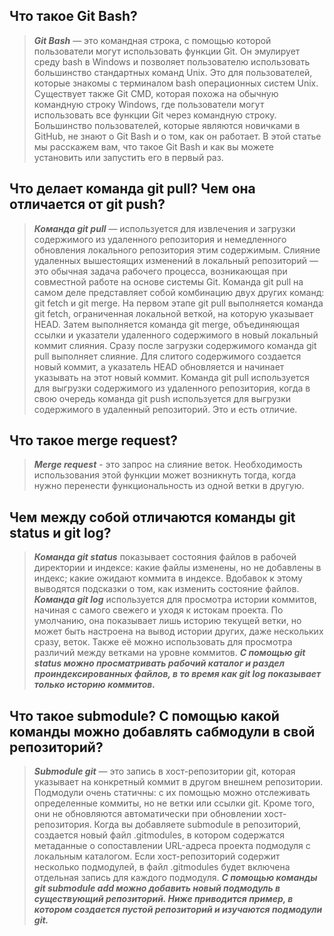 ## Что такое Git Bash?
> ___Git Bash___ — это командная строка, с помощью которой пользователи могут использовать функции Git. Он эмулирует среду bash в Windows и позволяет пользователю использовать большинство стандартных команд Unix. Это для пользователей, которые знакомы с терминалом bash операционных систем Unix. Существует также Git CMD, которая похожа на обычную командную строку Windows, где пользователи могут использовать все функции Git через командную строку. Большинство пользователей, которые являются новичками в GitHub, не знают о Git Bash и о том, как он работает. В этой статье мы расскажем вам, что такое Git Bash и как вы можете установить или запустить его в первый раз.

## Что делает команда git pull? Чем она отличается от git push?
>___Команда git pull___ — используется для извлечения и загрузки содержимого из удаленного репозитория и немедленного обновления локального репозитория этим содержимым. Слияние удаленных вышестоящих изменений в локальный репозиторий — это обычная задача рабочего процесса, возникающая при совместной работе на основе системы Git. Команда git pull на самом деле представляет собой комбинацию двух других команд: git fetch и git merge. На первом этапе git pull выполняется команда git fetch, ограниченная локальной веткой, на которую указывает HEAD. Затем выполняется команда git merge, объединяющая ссылки и указатели удаленного содержимого в новый локальный коммит слияния. Сразу после загрузки содержимого команда git pull выполняет слияние. Для слитого содержимого создается новый коммит, а указатель HEAD обновляется и начинает указывать на этот новый коммит.
Команда git pull используется для выгрузки содержимого из удаленного репозитория, когда в свою очередь команда git push используется для выгрузки содержимого в удаленный репозиторий. Это и есть отличие.

## Что такое merge request? 
> ___Merge request___ - это запрос на слияние веток. Необходимость использования этой функции может возникнуть тогда, когда нужно перенести функциональность из одной ветки в другую.

## Чем между собой отличаются команды git status и git log? 
>___Команда git status___  показывает состояния файлов в рабочей директории и индексе: какие файлы изменены, но не добавлены в индекс; какие ожидают коммита в индексе. Вдобавок к этому выводятся подсказки о том, как изменить состояние файлов.
>___Команда git log___ используется для просмотра истории коммитов, начиная с самого свежего и уходя к истокам проекта. По умолчанию, она показывает лишь историю текущей ветки, но может быть настроена на вывод истории других, даже нескольких сразу, веток. Также её можно использовать для просмотра различий между ветками на уровне коммитов. ___С помощью git status можно просматривать рабочий каталог и раздел проиндексированных файлов, в то время как git log показывает только историю коммитов.___

## Что такое submodule? С помощью какой команды можно добавлять сабмодули в свой репозиторий?
> ___Submodule git___ — это запись в хост-репозитории git, которая указывает на конкретный коммит в другом внешнем репозитории. Подмодули очень статичны: с их помощью можно отслеживать определенные коммиты, но не ветки или ссылки git. Кроме того, они не обновляются автоматически при обновлении хост-репозитория. Когда вы добавляете submodule в репозиторий, создается новый файл .gitmodules, в котором содержатся метаданные о сопоставлении URL-адреса проекта подмодуля с локальным каталогом. Если хост-репозиторий содержит несколько подмодулей, в файл .gitmodules будет включена отдельная запись для каждого подмодуля. ___С помощью команды git submodule add можно добавить новый подмодуль в существующий репозиторий. Ниже приводится пример, в котором создается пустой репозиторий и изучаются подмодули git.___